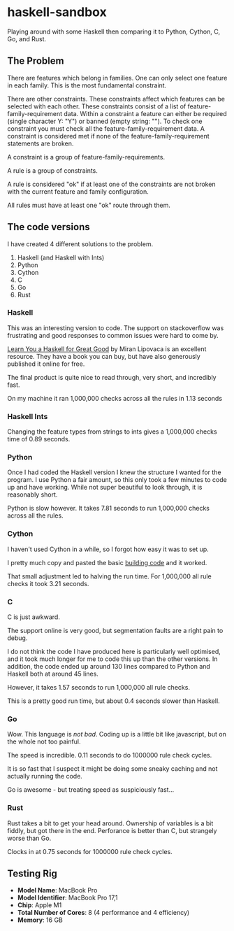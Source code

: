 # haskell-sandbox
Playing around with some Haskell then comparing it to Python, Cython, C, 
Go, and Rust.

## The Problem

There are features which belong in families.  One can only select
one feature in each family. This is the most fundamental constraint.

There are other constraints. These constraints affect which 
features can be selected with each other. These constraints consist
of a list of feature-family-requirement data. Within a constraint
a feature can either be required (single character Y: "Y") or 
banned (empty string: ""). To check one constraint you must check
all the feature-family-requirement data. A constraint is considered
met if none of the feature-family-requirement statements are broken.

A constraint is a group of feature-family-requirements.

A rule is a group of constraints. 

A rule is considered "ok" if at least one of the constraints are 
not broken with the current feature and family configuration.

All rules must have at least one "ok" route through them.

## The code versions

I have created 4 different solutions to the problem.
1. Haskell (and Haskell with Ints)
2. Python
3. Cython
4. C
5. Go
6. Rust

### Haskell

This was an interesting version to code. The support on stackoverflow
was frustrating and good responses to common issues were hard to come by.

[Learn You a Haskell for Great Good](http://learnyouahaskell.com) by Miran Lipovaca
is an excellent resource. They have a book you can buy, but have also generously 
published it online for free.

The final product is quite nice to read through, very short, and incredibly fast.

On my machine it ran 1,000,000 checks across all the rules in 1.13 seconds

### Haskell Ints

Changing the feature types from strings to ints gives a 1,000,000 checks time 
of 0.89 seconds.

### Python

Once I had coded the Haskell version I knew the structure I wanted for the 
program. I use Python a fair amount, so this only took a few minutes to code up
and have working. While not super beautiful to look through, it is reasonably
short. 

Python is slow however. It takes 7.81 seconds to run 1,000,000 checks across all the rules.

### Cython

I haven't used Cython in a while, so I forgot how easy it was to set up.

I pretty much copy and pasted the basic [building code](https://cython.readthedocs.io/en/latest/src/quickstart/build.html)
and it worked.

That small adjustment led to halving the run time. For 1,000,000 all rule checks it
took 3.21 seconds.


### C

C is just awkward.

The support online is very good, but segmentation faults are a right pain to debug.

I do not think the code I have produced here is particularly well optimised,
and it took much longer for me to code this up than the other versions. In addition,
the code ended up around 130 lines compared to Python and Haskell both at around 45 lines.

However, it takes 1.57 seconds to run 1,000,000 all rule checks. 

This is a pretty good run time, but about 0.4 seconds slower than Haskell.

### Go

Wow. This language is _not bad_. Coding up is a little bit like javascript, but
on the whole not too painful. 

The speed is incredible. 0.11 seconds to do 1000000 rule check cycles.

It is so fast that I suspect it might be doing some sneaky caching and not actually
running the code. 

Go is awesome - but treating speed as suspiciously fast...

### Rust

Rust takes a bit to get your head around. Ownership of variables is a bit fiddly, but
got there in the end. Perforance is better than C, but strangely worse than Go. 

Clocks in at 0.75 seconds for 1000000 rule check cycles.

## Testing Rig

 - **Model Name**: MacBook Pro 
 - **Model Identifier**: MacBook Pro 17,1 
 - **Chip**: Apple M1 
 - **Total Number of Cores**: 8 (4 performance and 4 efficiency)
 - **Memory**: 16 GB 




